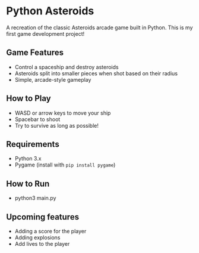 # Python Asteroids 
A recreation of the classic Asteroids arcade game built in Python. This is my first game development project!

## Game Features
- Control a spaceship and destroy asteroids
- Asteroids split into smaller pieces when shot based on their radius
- Simple, arcade-style gameplay

## How to Play
- WASD or arrow keys to move your ship
- Spacebar to shoot
- Try to survive as long as possible!

## Requirements
- Python 3.x
- Pygame (install with `pip install pygame`)

## How to Run
- python3 main.py

## Upcoming features
- Adding a score for the player
- Adding explosions
- Add lives to the player

